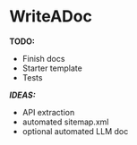 # WriteADoc

**TODO:**

- Finish docs
- Starter template
- Tests

***IDEAS:***

- API extraction
- automated sitemap.xml
- optional automated LLM doc
